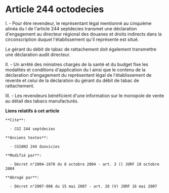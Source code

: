 # Article 244 octodecies

I. - Pour être revendeur, le représentant légal mentionné au cinquième alinéa du I de l'article 244 septdecies transmet une
déclaration d'engagement au directeur régional des douanes et droits indirects dans la circonscription duquel l'établissement
qu'il représente est situé.

Le gérant du débit de tabac de rattachement doit également transmettre une déclaration audit directeur.

II. - Un arrêté des ministres chargés de la santé et du budget fixe les modalités et conditions d'application du I ainsi que
le contenu de la déclaration d'engagement du représentant légal de l'établissement de revente et celui de la déclaration du
gérant du débit de tabac de rattachement.

III. - Les revendeurs bénéficient d'une information sur le monopole de vente au détail des tabacs manufacturés.

**Liens relatifs à cet article**

	**Cite**:

	  - CGI 244 septdecies

	**Anciens textes**:

	  - CGIAN3 244 duovicies

	**Modifié par**:

	  - Décret n°2004-1070 du 8 octobre 2004 - art. 3 () JORF 10 octobre 2004

	**Abrogé par**:

	  - Décret n°2007-906 du 15 mai 2007 - art. 28 (V) JORF 16 mai 2007
